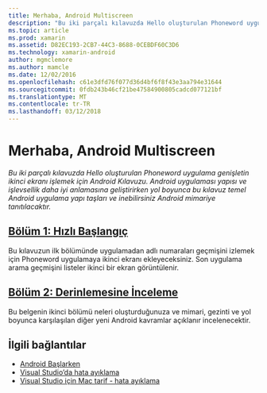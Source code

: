 ```yaml
---
title: Merhaba, Android Multiscreen
description: "Bu iki parçalı kılavuzda Hello oluşturulan Phoneword uygulama genişletin ikinci ekranı işlemek için Android Kılavuzu. Android uygulaması yapısı ve işlevsellik daha iyi anlamasına geliştirirken yol boyunca bu kılavuz temel Android uygulama yapı taşları ve inebilirsiniz Android mimariye tanıtılacaktır."
ms.topic: article
ms.prod: xamarin
ms.assetid: D82EC193-2CB7-44C3-8688-0CEBDF60C3D6
ms.technology: xamarin-android
author: mgmclemore
ms.author: mamcle
ms.date: 12/02/2016
ms.openlocfilehash: c61e3dfd76f077d36d4bf6f8f43e3aa794e31644
ms.sourcegitcommit: 0fdb243b46cf21be47584900805cadcd077121bf
ms.translationtype: MT
ms.contentlocale: tr-TR
ms.lasthandoff: 03/12/2018
---
```

# <a name="hello-android-multiscreen"></a>Merhaba, Android Multiscreen

_Bu iki parçalı kılavuzda Hello oluşturulan Phoneword uygulama genişletin ikinci ekranı işlemek için Android Kılavuzu. Android uygulaması yapısı ve işlevsellik daha iyi anlamasına geliştirirken yol boyunca bu kılavuz temel Android uygulama yapı taşları ve inebilirsiniz Android mimariye tanıtılacaktır._

##  <a name="part-1-quickstartandroidget-startedhello-android-multiscreenhello-android-multiscreen-quickstartmd"></a>[Bölüm 1: Hızlı Başlangıç](~/android/get-started/hello-android-multiscreen/hello-android-multiscreen-quickstart.md)

Bu kılavuzun ilk bölümünde uygulamadan adlı numaraları geçmişini izlemek için Phoneword uygulamaya ikinci ekranı ekleyeceksiniz. Son uygulama arama geçmişini listeler ikinci bir ekran görüntülenir.

##  <a name="part-2-deep-diveandroidget-startedhello-android-multiscreenhello-android-multiscreen-deepdivemd"></a>[Bölüm 2: Derinlemesine İnceleme](~/android/get-started/hello-android-multiscreen/hello-android-multiscreen-deepdive.md)

Bu belgenin ikinci bölümü neleri oluşturduğunuza ve mimari, gezinti ve yol boyunca karşılaşılan diğer yeni Android kavramlar açıklanır incelenecektir.


## <a name="related-links"></a>İlgili bağlantılar

- [Android Başlarken](http://developer.android.com/training/index.html)
- [Visual Studio’da hata ayıklama](http://msdn.microsoft.com/en-us/library/k0k771bt%28v=vs.90%29.aspx)
- [Visual Studio için Mac tarif - hata ayıklama](https://developer.xamarin.com/recipes/cross-platform/ide/debugging/)
